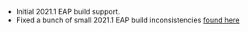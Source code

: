 - Initial 2021.1 EAP build support.
- Fixed a bunch of small 2021.1 EAP build inconsistencies [found here](https://github.com/doki-theme/doki-theme-jetbrains/issues/316)